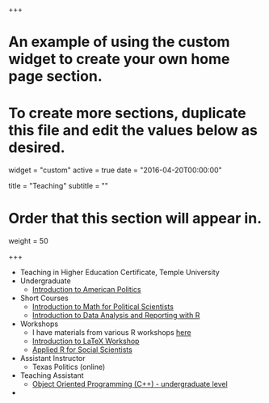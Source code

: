 +++
# An example of using the custom widget to create your own home page section.
# To create more sections, duplicate this file and edit the values below as desired.
widget = "custom"
active = true
date = "2016-04-20T00:00:00"

title = "Teaching"
subtitle = ""

# Order that this section will appear in.
weight = 50

+++

* Teaching in Higher Education Certificate, Temple University
* Undergraduate
  + [Introduction to American Politics](/GOV310L)
* Short Courses
  + [Introduction to Math for Political Scientists](/math-camp)
  + [Introduction to Data Analysis and Reporting with R](/learn-r)
* Workshops
  + I have materials from various R workshops [here](/learn-r)
  + [Introduction to LaTeX Workshop](https://www.github.com/jabranham/latex-workshop)
  + [Applied R for Social Scientists](https://github.com/jabranham/applied-r-for-social-scientists)
* Assistant Instructor 
  + Texas Politics (online)
* Teaching Assistant 
  + [Object Oriented Programming (C++) - undergraduate level](/OOP)
* 

